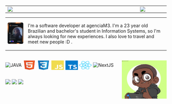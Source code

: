 


<center>
<table>
  <tr>
      <td><img width="400px" align="left" src="https://github-readme-stats.vercel.app/api/top-langs/?username=OmagnetFirel&layout=compact&langs_count=7&theme=dracula"/></td>
      <td><img width="495px" align="left" src="https://github-readme-stats.vercel.app/api?username=omagnetfirel&theme=dracula" /></td>
  </tr> 
</table>
<table>
    <tr>
      <td>
         <a href="https://app.daily.dev/DailyDevTips"><img src="./devcard.svg" width="180px" alt="Victor Mouza's Dev Card"/></a>
      </td>
      <td>
          <p>I'm a software developer at agenciaM3. I'm a 23 year old Brazilian and bachelor's student in Information Systems, so I'm always looking for new experiences. I also love to travel and meet new people :D .</p>
      </td>
  </tr>
</table>
</center>
<div style="display: inline_block"><br>
  <img align="center" alt="JAVA" height="30" width="40" src="https://cdn.jsdelivr.net/gh/devicons/devicon/icons/java/java-original-wordmark.svg" />
  <img align="center" alt="HTML" height="30" width="40" src="https://raw.githubusercontent.com/devicons/devicon/master/icons/html5/html5-original.svg">
  <img align="center" alt="CSS" height="30" width="40" src="https://raw.githubusercontent.com/devicons/devicon/master/icons/css3/css3-original.svg">
  <img align="center" alt="Js" height="30" width="40" src="https://raw.githubusercontent.com/devicons/devicon/master/icons/javascript/javascript-plain.svg">
  <img align="center" alt="Ts" height="30" width="40" src="https://raw.githubusercontent.com/devicons/devicon/master/icons/typescript/typescript-plain.svg">
  <img align="center" alt="React" height="30" width="40" src="https://raw.githubusercontent.com/devicons/devicon/master/icons/react/react-original.svg">
  <img align="center" alt="NextJS" height="30" width="40" src="https://cdn.jsdelivr.net/gh/devicons/devicon/icons/nextjs/nextjs-original-wordmark.svg" />
  <img align="right" alt="yoda" height="120" width="140" src="picasion.com_3b22478d5a1d62b54d1ef194f4a16342.gif">
</div>

##
<div> 
  <a href="https://www.instagram.com/victor.mouza/" target="_blank"><img src="https://img.shields.io/badge/-Instagram-%23E4405F?style=for-the-badge&logo=instagram&logoColor=white" target="_blank"></a>
  <a href="mailto:victormouza@gmail.com"><img src="https://img.shields.io/badge/-Gmail-%23333?style=for-the-badge&logo=gmail&logoColor=white" target="_blank"></a>
  <a href="https://www.linkedin.com/in/victor-mouza-a8ab90174/" target="_blank"><img src="https://img.shields.io/badge/-LinkedIn-%230077B5?style=for-the-badge&logo=linkedin&logoColor=white" target="_blank"></a> 
</div>





